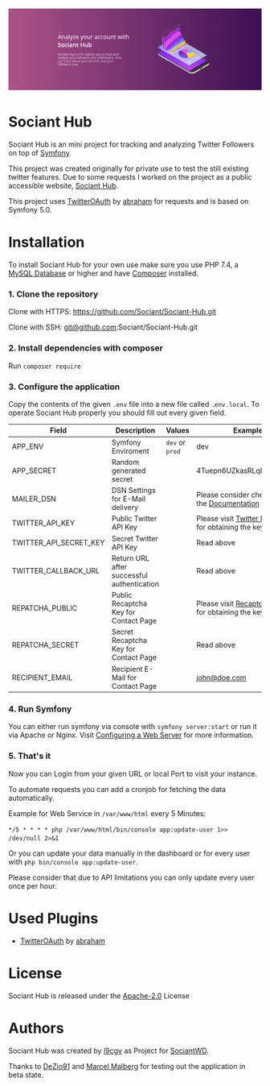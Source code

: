 <h1 align="center">
    <a href="https://hub.sociant.de" target="_blank">
        <img src="readme-header.png" />
    </a>
</h1>

# Sociant Hub

Sociant Hub is an mini project for tracking and analyzing Twitter Followers on top of [Symfony](https://symfony.com/).

This project was created originally for private use to test the still existing twitter features. Due to some requests I worked on the project as a public accessible website, [Sociant Hub](https://hub.sociant.de).

This project uses [TwitterOAuth](https://github.com/abraham/twitteroauth) by [abraham](https://github.com/abraham) for requests and is based on Symfony 5.0.

# Installation

To install Sociant Hub for your own use make sure you use PHP 7.4, a [MySQL Database](https://mysql.com/) or higher and have [Composer](http://packagist.org/) installed.

### 1. Clone the repository

Clone with HTTPS: https://github.com/Sociant/Sociant-Hub.git

Clone with SSH: git@github.com:Sociant/Sociant-Hub.git

### 2. Install dependencies with composer

Run `composer require`

### 3. Configure the application

Copy the contents of the given `.env` file into a new file called `.env.local`. To operate Sociant Hub properly you should fill out every given field.

Field | Description | Values | Example
---  | --- | --- | ---
APP_ENV | Symfony Enviroment | `dev` or `prod` | dev
APP_SECRET | Random generated secret || 4Tuepn6UZkasRLqEbshLC2RX
MAILER_DSN | DSN Settings for E-Mail delivery || Please consider checking out the [Documentation](https://symfony.com/doc/current/mailer.html)
TWITTER_API_KEY | Public Twitter API Key || Please visit [Twitter Developer](https://developer.twitter.com/en/apps) for obtaining the key pair
TWITTER_API_SECRET_KEY | Secret Twitter API Key || Read above
TWITTER_CALLBACK_URL | Return URL after successful authentication || Read above
REPATCHA_PUBLIC | Public Recaptcha Key for Contact Page || Please visit [Recaptcha Admin](https://www.google.com/recaptcha/admin) for obtaining the key pair
REPATCHA_SECRET | Secret Recaptcha Key for Contact Page ||  Read above
RECIPIENT_EMAIL | Recipient E-Mail for Contact Page || john@doe.com

### 4. Run Symfony

You can either run symfony via console with `symfony server:start` or run it via Apache or Nginx. Visit [Configuring a Web Server](https://symfony.com/doc/current/setup/web_server_configuration.html) for more information.

### 5. That's it

Now you can Login from your given URL or local Port to visit your instance.

To automate requests you can add a cronjob for fetching the data automatically.

Example for Web Service in `/var/www/html` every 5 Minutes: 

```*/5 * * * * php /var/www/html/bin/console app:update-user 1>> /dev/null 2>&1```

Or you can update your data manually in the dashboard or for every user with `php bin/console app:update-user`.

Please consider that due to API limitations you can only update every user once per hour.

# Used Plugins

* [TwitterOAuth](https://github.com/abraham/twitteroauth) by [abraham](https://github.com/abraham)

# License

Sociant Hub is released under the [Apache-2.0](license.md) License

# Authors

Sociant Hub was created by [l9cgv](https://twitter.com/l9cgv) as Project for [SociantWD](https://twitter.com/SociantWD).

Thanks to [DeZio91](https://twitter.com/DeZio91) and [Marcel Malberg](https://twitter.com/TheCrealm) for testing out the application in beta state.

